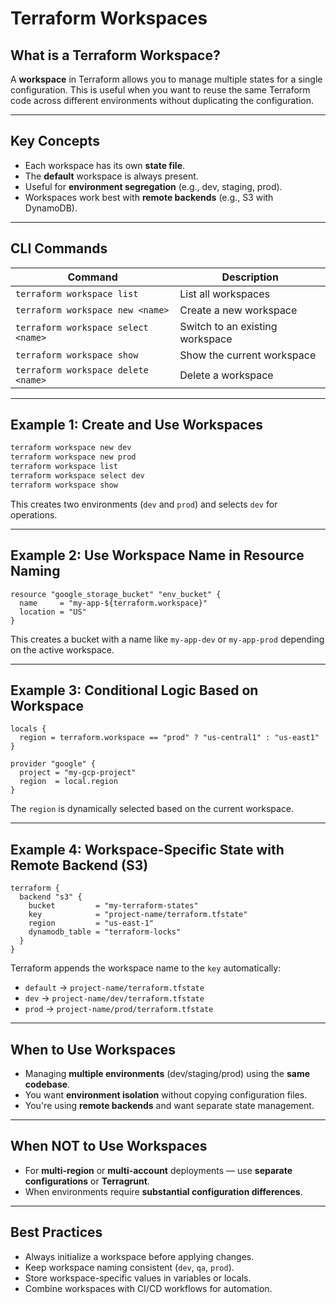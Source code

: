 
# Terraform Workspaces 
## What is a Terraform Workspace?

A **workspace** in Terraform allows you to manage multiple states for a single configuration. This is useful when you want to reuse the same Terraform code across different environments without duplicating the configuration.

---

## Key Concepts

- Each workspace has its own **state file**.
- The **default** workspace is always present.
- Useful for **environment segregation** (e.g., dev, staging, prod).
- Workspaces work best with **remote backends** (e.g., S3 with DynamoDB).

---

## CLI Commands

| Command                            | Description                                 |
|------------------------------------|---------------------------------------------|
| `terraform workspace list`        | List all workspaces                         |
| `terraform workspace new <name>`  | Create a new workspace                      |
| `terraform workspace select <name>` | Switch to an existing workspace            |
| `terraform workspace show`        | Show the current workspace                  |
| `terraform workspace delete <name>` | Delete a workspace                         |

---

## Example 1: Create and Use Workspaces

```bash
terraform workspace new dev
terraform workspace new prod
terraform workspace list
terraform workspace select dev
terraform workspace show
```

This creates two environments (`dev` and `prod`) and selects `dev` for operations.

---

## Example 2: Use Workspace Name in Resource Naming

```hcl
resource "google_storage_bucket" "env_bucket" {
  name     = "my-app-${terraform.workspace}"
  location = "US"
}
```

This creates a bucket with a name like `my-app-dev` or `my-app-prod` depending on the active workspace.

---

## Example 3: Conditional Logic Based on Workspace

```hcl
locals {
  region = terraform.workspace == "prod" ? "us-central1" : "us-east1"
}

provider "google" {
  project = "my-gcp-project"
  region  = local.region
}
```

The `region` is dynamically selected based on the current workspace.

---

## Example 4: Workspace-Specific State with Remote Backend (S3)

```hcl
terraform {
  backend "s3" {
    bucket         = "my-terraform-states"
    key            = "project-name/terraform.tfstate"
    region         = "us-east-1"
    dynamodb_table = "terraform-locks"
  }
}
```

Terraform appends the workspace name to the `key` automatically:
- `default` → `project-name/terraform.tfstate`
- `dev` → `project-name/dev/terraform.tfstate`
- `prod` → `project-name/prod/terraform.tfstate`

---

## When to Use Workspaces

- Managing **multiple environments** (dev/staging/prod) using the **same codebase**.
- You want **environment isolation** without copying configuration files.
- You're using **remote backends** and want separate state management.

---

## When NOT to Use Workspaces

- For **multi-region** or **multi-account** deployments — use **separate configurations** or **Terragrunt**.
- When environments require **substantial configuration differences**.

---

## Best Practices

- Always initialize a workspace before applying changes.
- Keep workspace naming consistent (`dev`, `qa`, `prod`).
- Store workspace-specific values in variables or locals.
- Combine workspaces with CI/CD workflows for automation.
